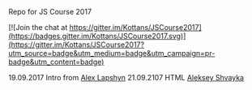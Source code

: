 Repo for JS Course 2017


[![Join the chat at https://gitter.im/Kottans/JSCourse2017](https://badges.gitter.im/Kottans/JSCourse2017.svg)](https://gitter.im/Kottans/JSCourse2017?utm_source=badge&utm_medium=badge&utm_campaign=pr-badge&utm_content=badge)

19.09.2017 Intro from [Alex Lapshyn](https://github.com/sudodoki)
21.09.2107 HTML [Aleksey Shvayka](https://github.com/shvaikalesh)
